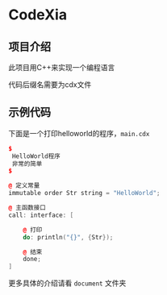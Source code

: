 # CodeXia

## 项目介绍

此项目用C++来实现一个编程语言

代码后缀名需要为cdx文件

## 示例代码

下面是一个打印helloworld的程序，`main.cdx`

```c++
$
 HelloWorld程序
 非常的简单
$

@ 定义常量
immutable order Str string = "HelloWorld";

@ 主函数接口
call: interface: [

    @ 打印
    do: println("{}", {Str});

    @ 结束
    done;
]
```

更多具体的介绍请看 `document` 文件夹





